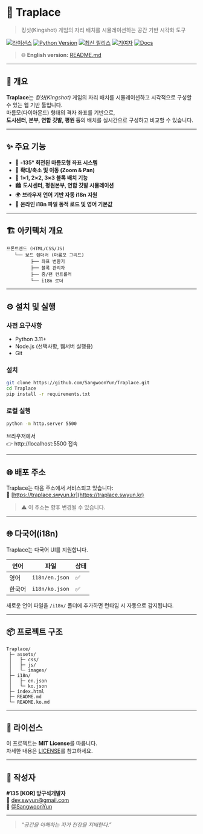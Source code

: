 # 🎯 Traplace
> 킹샷(Kingshot) 게임의 자리 배치를 시뮬레이션하는 공간 기반 시각화 도구

[![라이선스](https://img.shields.io/github/license/SangwoonYun/Traplace.svg)](LICENSE)
[![Python Version](https://img.shields.io/badge/python-3.11+-blue.svg)]()
[![최신 릴리스](https://img.shields.io/github/v/release/SangwoonYun/Traplace?include_prereleases&sort=semver)](https://github.com/SangwoonYun/Traplace/releases)
[![기여자](https://img.shields.io/github/contributors/SangwoonYun/Traplace.svg)]()
[![Docs](https://img.shields.io/badge/문서-available-brightgreen.svg)]()

> 🌐 **English version:** [README.md](README.md)

---

## 🧭 개요
**Traplace**는 *킹샷(Kingshot)* 게임의 자리 배치를 시뮬레이션하고 시각적으로 구성할 수 있는 웹 기반 툴입니다.  
마름모(다이아몬드) 형태의 격자 좌표를 기반으로,  
**도시센터, 본부, 연합 깃발, 평원 등**의 배치를 실시간으로 구성하고 비교할 수 있습니다.

---

## ✨ 주요 기능
- 🧱 **-135° 회전된 마름모형 좌표 시스템**
- 🧭 **확대/축소 및 이동 (Zoom & Pan)**
- 🧩 **1×1, 2×2, 3×3 블록 배치 기능**
- 🏙️ **도시센터, 평원본부, 연합 깃발 시뮬레이션**
- 🌍 **브라우저 언어 기반 자동 i18n 지원**
- 💾 **온라인 i18n 파일 동적 로드 및 영어 기본값**

---

## 🏗️ 아키텍처 개요

```
프론트엔드 (HTML/CSS/JS)
   └── 보드 렌더러 (마름모 그리드)
         ├── 좌표 변환기
         ├── 블록 관리자
         ├── 줌/팬 컨트롤러
         └── i18n 로더
```

---

## ⚙️ 설치 및 실행

### 사전 요구사항
- Python 3.11+
- Node.js (선택사항, 웹서버 실행용)
- Git

### 설치
```bash
git clone https://github.com/SangwoonYun/Traplace.git
cd Traplace
pip install -r requirements.txt
```

### 로컬 실행
```bash
python -m http.server 5500
```

브라우저에서  
👉 http://localhost:5500 접속

---

## 🌐 배포 주소
Traplace는 다음 주소에서 서비스되고 있습니다:  
🔗 [https://traplace.swyun.kr](https://traplace.swyun.kr)

> ⚠️ 이 주소는 향후 변경될 수 있습니다.

---

## 🌐 다국어(i18n)
Traplace는 다국어 UI를 지원합니다.

| 언어 | 파일 | 상태 |
|------|------|------|
| 영어 | `i18n/en.json` | ✅ |
| 한국어 | `i18n/ko.json` | ✅ |

새로운 언어 파일을 `/i18n/` 폴더에 추가하면 런타임 시 자동으로 감지됩니다.

---

## 📦 프로젝트 구조
```
Traplace/
 ├─ assets/
 │   ├─ css/
 │   ├─ js/
 │   └─ images/
 ├─ i18n/
 │   ├─ en.json
 │   └─ ko.json
 ├─ index.html
 ├─ README.md
 └─ README.ko.md
```

---

## 🧾 라이선스
이 프로젝트는 **MIT License**를 따릅니다.  
자세한 내용은 [LICENSE](LICENSE)를 참고하세요.

---

## 👤 작성자
**#135 [KOR] 방구석개발자**  
📧 dev.swyun@gmail.com  
🐙 [@SangwoonYun](https://github.com/SangwoonYun)

---

> _“공간을 이해하는 자가 전장을 지배한다.”_
